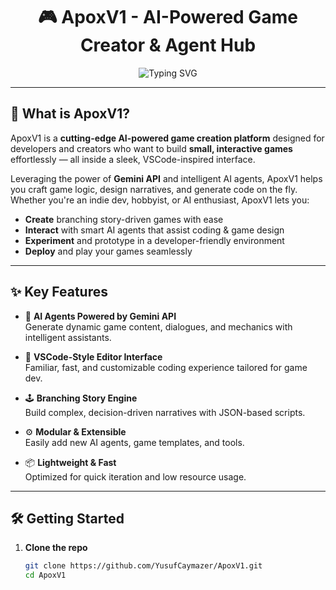 
<h1 align="center">🎮 ApoxV1 - AI-Powered Game Creator & Agent Hub</h1>

<p align="center">
  <img src="https://readme-typing-svg.demolab.com?font=Fira+Code&pause=1000&center=true&vCenter=true&width=600&lines=Build+Games+with+AI+Agents;Powered+by+Gemini+API;VSCode-style+Development;Create+&+Play" alt="Typing SVG" />
</p>

---

## 🚀 What is ApoxV1?

ApoxV1 is a **cutting-edge AI-powered game creation platform** designed for developers and creators who want to build **small, interactive games** effortlessly — all inside a sleek, VSCode-inspired interface.

Leveraging the power of **Gemini API** and intelligent AI agents, ApoxV1 helps you craft game logic, design narratives, and generate code on the fly. Whether you're an indie dev, hobbyist, or AI enthusiast, ApoxV1 lets you:

- **Create** branching story-driven games with ease
- **Interact** with smart AI agents that assist coding & game design
- **Experiment** and prototype in a developer-friendly environment
- **Deploy** and play your games seamlessly

---

## ✨ Key Features

- 🧠 **AI Agents Powered by Gemini API**  
  Generate dynamic game content, dialogues, and mechanics with intelligent assistants.

- 🎨 **VSCode-Style Editor Interface**  
  Familiar, fast, and customizable coding experience tailored for game dev.

- 🕹️ **Branching Story Engine**  
  Build complex, decision-driven narratives with JSON-based scripts.

- ⚙️ **Modular & Extensible**  
  Easily add new AI agents, game templates, and tools.

- 📦 **Lightweight & Fast**  
  Optimized for quick iteration and low resource usage.

---

## 🛠️ Getting Started

1. **Clone the repo**  
   ```bash
   git clone https://github.com/YusufCaymazer/ApoxV1.git
   cd ApoxV1
